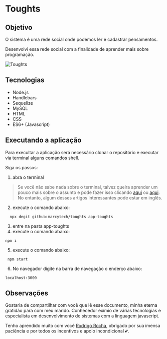 # Toughts

## Objetivo

 O sistema é uma rede social onde podemos ler e cadastrar pensamentos.

 Desenvolvi essa rede social com a finalidade de aprender mais sobre programação.
 
![Toughts](https://user-images.githubusercontent.com/86862861/204686822-38175910-e92a-4c45-82dd-30566d4310f4.gif)


 ## Tecnologias 

 * Node.js
 * Handlebars
 * Sequelize
 * MySQL
 * HTML
 * CSS
 * ES6+ (Javascript)

## Executando a aplicação

Para execultar a aplicação será necessário clonar o repositório e executar via terminal alguns comandos shell.

Siga os passos:

1. abra o terminal 

> Se você não sabe nada sobre o terminal, talvez queira aprender um pouco mais sobre o assunto e pode fazer isso  clicando [aqui](http://bit.ly/3EN9qby) ou [aqui](http://bit.ly/3VELPk4). No entanto, algum desses artigos interessantes pode estar em inglês.

2. execute o comando abaixo:

```
  npx degit github:marcytech/toughts app-toughts
```

3. entre na pasta app-toughts
4. execute o comando abaixo:

```
npm i
```
5. execute o comando  abaixo:
```
 npm start 
```
6. No navegador digite na barra de navegação o enderço abaixo:
```
localhost:3000
```  

## Observações

Gostaria de compartilhar com você que lê esse documento, minha eterna gratidão para com meu marido. Conhecedor exímio de várias tecnologias e especialista em desenvolvimento de sistemas com a linguagem javascript.

Tenho aprendido muito com você [Rodrigo Rocha](https://github.com/to-codando), obrigado por sua imensa paciência e por todos os incentivos e apoio incondicional :two_hearts:.
